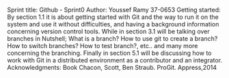 Sprint title: Github - Sprint0
Author: Youssef Ramy 37-0653
Getting started: By section 1.1 it is about getting started with Git and the way to run it on the system and use it without difficulties, and having a background information concerning version control tools. While in section 3.1 will be talking over branches in Nutshell; What is a branch? How to use git to create a branch? How to switch branches? How to test branch?, etc.. and many more concerning the branching. Finally in section 5.1 will be discussing how to work with Git in a distributed environment as a contributor and an integrator.
Acknowledgments: Book Chacon, Scott, Ben Straub. ProGit. Appress,2014

